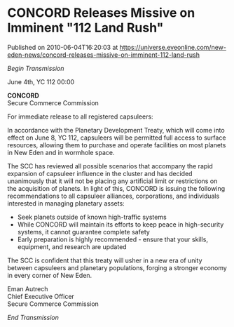 # CONCORD Releases Missive on Imminent "112 Land Rush"
Published on 2010-06-04T16:20:03 at https://universe.eveonline.com/new-eden-news/concord-releases-missive-on-imminent-112-land-rush

_Begin Transmission_

June 4th, YC 112 00:00

**CONCORD**  
Secure Commerce Commission

 

For immediate release to all registered capsuleers:

In accordance with the Planetary Development Treaty, which will come into effect on June 8, YC 112, capsuleers will be permitted full access to surface resources, allowing them to purchase and operate facilities on most planets in New Eden and in wormhole space.

The SCC has reviewed all possible scenarios that accompany the rapid expansion of capsuleer influence in the cluster and has decided unanimously that it will not be placing any artificial limit or restrictions on the acquisition of planets. In light of this, CONCORD is issuing the following recommendations to all capsuleer alliances, corporations, and individuals interested in managing planetary assets:

  * Seek planets outside of known high-traffic systems
  * While CONCORD will maintain its efforts to keep peace in high-security systems, it cannot guarantee complete safety
  * Early preparation is highly recommended - ensure that your skills, equipment, and research are updated



The SCC is confident that this treaty will usher in a new era of unity between capsuleers and planetary populations, forging a stronger economy in every corner of New Eden.

 

Eman Autrech  
Chief Executive Officer  
Secure Commerce Commission

 

_End Transmission_

